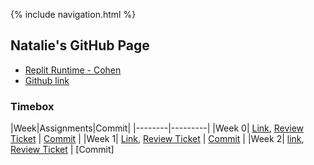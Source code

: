 {% include navigation.html %}

## Natalie's GitHub Page

- [Replit Runtime - Cohen](https://replit.com/@NatalieCohen/nataliecohengithubio-5?v=1)
- [Github link](https://replit.com/@NatalieCohen/nataliecohengithubio-5?v=1)



### Timebox 

|Week|Assignments|Commit|
|--------|---------|
|Week 0| [Link](https://nataliecohen.github.io/week0), [Review Ticket](https://github.com/nataliecohen/nataliecohen.github.io/issues/1) | [Commit](https://github.com/nataliecohen/nataliecohen.github.io/commit/592b574ad2dbe80dea60d96dfadc442349b2f7ba) |
|Week 1| [Link](https://nataliecohen.github.io/week1), [Review Ticket](https://github.com/nataliecohen/nataliecohen.github.io/issues/2) | [Commit](https://github.com/nataliecohen/nataliecohen.github.io/commit/513db2d6d110f6e39a4b9decc104211c34bf6a77) |
|Week 2| [link](https://nataliecohen.github.io/week1), [Review Ticket](https://github.com/nataliecohen/nataliecohen.github.io/issues/3) | [Commit]






